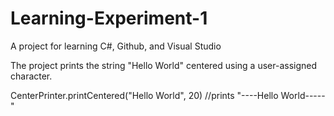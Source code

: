 # Learning-Experiment-1
A project for learning C#, Github, and Visual Studio

The project prints the string "Hello World" centered using a user-assigned character.


CenterPrinter.printCentered("Hello World", 20) //prints "----Hello World-----"
